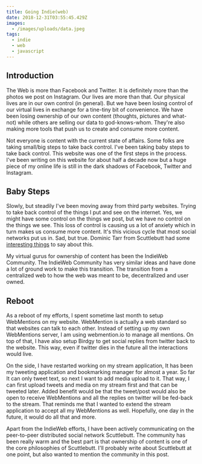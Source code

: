 ```yaml
---
title: Going Indie(web)
date: 2018-12-31T03:55:45.429Z
images:
  - /images/uploads/data.jpeg
tags:
  - indie
  - web
  - javascript
---
```

## Introduction



The Web is more than Facebook and Twitter. It is definitely more than the photos we post on Instagram. Our lives are more than that. Our physical lives are in our own control (in general). But we have been losing control of our virtual lives in exchange for a tine-tiny bit of convenience. We have been losing ownership of our own content (thoughts, pictures and what-not) while others are selling our data to god-knows-whom. They're also making more tools that push us to create and consume more content.



Not everyone is content with the current state of affairs. Some folks are taking small/big steps to take back control. I've been taking baby steps to take back control. This website was one of the first steps in the process. I've been writing on this website for about half a decade now but a huge piece of my online life is still in the dark shadows of Facebook, Twitter and Instagram.



## Baby Steps



Slowly, but steadily I've been moving away from third party websites. Trying to take back control of the things I put and see on the internet. Yes, we might have some control on the things we post, but we have no control on the things we see. This loss of control is  causing us a lot of anxiety which in turn makes us consume more content. It's this vicious cycle that most social networks put us in. Sad, but true. Dominic Tarr from Scuttlebutt had some [interesting things](http://eight45.net:8807/%25hp3VWWBkBePst6OxVPZ2eWZh7BHha808uA2tPLnSUsk%3D.sha256) to say about this.



My virtual gurus for ownership of content has been the IndieWeb Community. The IndieWeb Community has very similar ideas and have done a lot of ground work to make this transition. The transition from a centralized web to how the web was meant to be, decentralized and user owned.



## Reboot



As a reboot of my efforts, I spent sometime last month to setup WebMentions on my website. WebMention is actually a web standard so that websites can talk to each other. Instead of setting up my own WebMentions server, I am using webmention.io to manage all mentions. On top of that, I have also setup Birdgy to get social replies from twitter back to the website. This way, even if twitter dies in the future all the interactions would live.



On the side, I have restarted working on my stream application, It has been my tweeting application and bookmarking manager for almost a year. So far It can only tweet text, so next I want to add media upload to it. That way, I can first upload tweets and media on my stream first and that can be tweeted later. Added benefit would be that the tweet/post would also be open to receive WebMentions and all the replies on twitter will be fed-back to the stream. That reminds me that I wanted to extend the stream application to accept all my WebMentions as well. Hopefully, one day in the future, it would do all that and more.



Apart from the IndieWeb efforts, I have been actively communicating on the peer-to-peer distributed social network Scuttlebutt. The community has been really warm and the best part is that ownership of content is one of the core philosophies of Scuttlebutt. I'll probably write about Scuttlebutt at one point, but also wanted to mention the community in this post.
